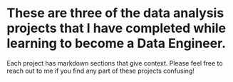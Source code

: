 # These are three of the data analysis projects that I have completed while learning to become a Data Engineer. 
Each project has markdown sections that give context. 
Please feel free to reach out to me if you find any part of these projects confusing!

